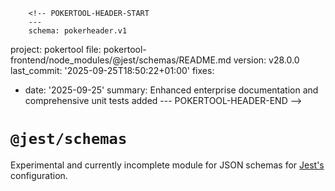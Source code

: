         <!-- POKERTOOL-HEADER-START
        ---
        schema: pokerheader.v1
project: pokertool
file: pokertool-frontend/node_modules/@jest/schemas/README.md
version: v28.0.0
last_commit: '2025-09-25T18:50:22+01:00'
fixes:
- date: '2025-09-25'
  summary: Enhanced enterprise documentation and comprehensive unit tests added
        ---
        POKERTOOL-HEADER-END -->
# `@jest/schemas`

Experimental and currently incomplete module for JSON schemas for [Jest's](https://jestjs.io/) configuration.
